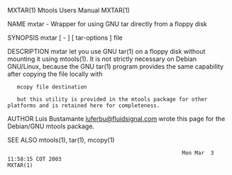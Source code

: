 MXTAR(1)                                                        Mtools Users Manual                                                       MXTAR(1)

NAME
       mxtar - Wrapper for using GNU tar directly from a floppy disk

SYNOPSIS
       mxtar [ - ] [ tar-options ] file

DESCRIPTION
       mxtar  let  you  use  GNU  tar(1)  on a floppy disk without mounting it using mtools(1).  It is not strictly necessary on Debian GNU/Linux,
       because the GNU tar(1) program provides the same capability after copying the file locally with

       mcopy file destination

       but this utility is provided in the mtools package for other platforms and is retained here for completeness.

AUTHOR
       Luis Bustamante <luferbu@fluidsignal.com> wrote this page for the Debian/GNU mtools package.

SEE ALSO
       mtools(1), tar(1), mcopy(1)

                                                           Mon Mar  3 11:58:15 COT 2003                                                   MXTAR(1)
